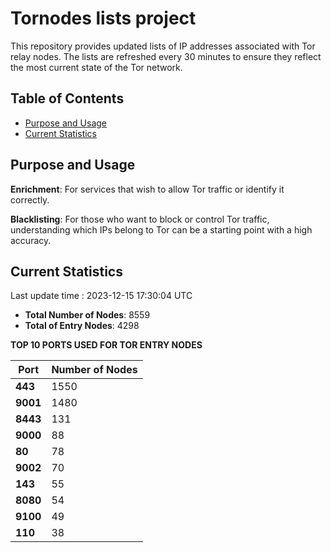 # Tornodes lists project

This repository provides updated lists of IP addresses associated with Tor relay nodes. The lists are refreshed every 30 minutes to ensure they reflect the most current state of the Tor network.

## Table of Contents

- [Purpose and Usage](#purpose-and-usage)
- [Current Statistics](#current-statistics)


## Purpose and Usage

**Enrichment**: For services that wish to allow Tor traffic or identify it correctly.

**Blacklisting**: For those who want to block or control Tor traffic, understanding which IPs belong to Tor can be a starting point with a high accuracy.

## Current Statistics

Last update time : 2023-12-15 17:30:04 UTC

- **Total Number of Nodes**: 8559
- **Total of Entry Nodes**: 4298

**TOP 10 PORTS USED FOR TOR ENTRY NODES**

| **Port** | **Number of Nodes** |
|------|-----------------|
| **443**   | 1550  |
| **9001**   | 1480  |
| **8443**   | 131  |
| **9000**   | 88  |
| **80**   | 78  |
| **9002**   | 70  |
| **143**   | 55  |
| **8080**   | 54  |
| **9100**   | 49  |
| **110**   | 38  |

